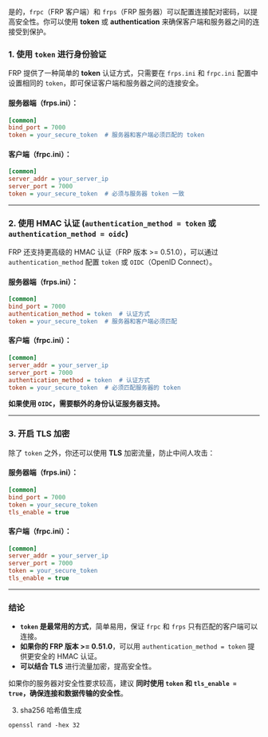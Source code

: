 是的，`frpc`（FRP 客户端）和 `frps`（FRP 服务器）可以配置连接配对密码，以提高安全性。你可以使用 **token** 或 **authentication** 来确保客户端和服务器之间的连接受到保护。

### 1. **使用 `token` 进行身份验证**

FRP 提供了一种简单的 **token** 认证方式，只需要在 `frps.ini` 和 `frpc.ini` 配置中设置相同的 `token`，即可保证客户端和服务器之间的连接安全。

#### **服务器端（frps.ini）：**

```ini
[common]
bind_port = 7000
token = your_secure_token  # 服务器和客户端必须匹配的 token
```

#### **客户端（frpc.ini）：**

```ini
[common]
server_addr = your_server_ip
server_port = 7000
token = your_secure_token  # 必须与服务器 token 一致
```

---

### 2. **使用 HMAC 认证 (`authentication_method = token` 或 `authentication_method = oidc`)**

FRP 还支持更高级的 HMAC 认证（FRP 版本 >= 0.51.0），可以通过 `authentication_method` 配置 `token` 或 `OIDC`（OpenID Connect）。

#### **服务器端（frps.ini）：**

```ini
[common]
bind_port = 7000
authentication_method = token  # 认证方式
token = your_secure_token  # 服务器和客户端必须匹配
```

#### **客户端（frpc.ini）：**

```ini
[common]
server_addr = your_server_ip
server_port = 7000
authentication_method = token  # 认证方式
token = your_secure_token  # 必须匹配服务器的 token
```

**如果使用 `OIDC`，需要额外的身份认证服务器支持。**

---

### 3. **开启 TLS 加密**

除了 `token` 之外，你还可以使用 **TLS** 加密流量，防止中间人攻击：

#### **服务器端（frps.ini）：**

```ini
[common]
bind_port = 7000
token = your_secure_token
tls_enable = true
```

#### **客户端（frpc.ini）：**

```ini
[common]
server_addr = your_server_ip
server_port = 7000
token = your_secure_token
tls_enable = true
```

---

### **结论**

- **`token` 是最常用的方式**，简单易用，保证 `frpc` 和 `frps` 只有匹配的客户端可以连接。
- **如果你的 FRP 版本 >= 0.51.0**，可以用 `authentication_method = token` 提供更安全的 HMAC 认证。
- **可以结合 TLS** 进行流量加密，提高安全性。

如果你的服务器对安全性要求较高，建议 **同时使用 `token` 和 `tls_enable = true`，确保连接和数据传输的安全性**。


3. sha256 哈希值生成

```
openssl rand -hex 32
```

